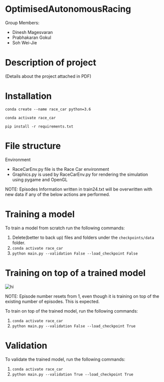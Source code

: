 # OptimisedAutonomousRacing
Group Members: 
- Dinesh Magesvaran
- Prabhakaran Gokul
- Soh Wei-Jie

# Description of project 
(Details about the project attached in PDF)

# Installation
```conda create --name race_car python=3.6```

```conda activate race_car```

```pip install -r requirements.txt```

# File structure
Environment
- RaceCarEnv.py file is the Race Car environment
- Graphics.py is used by RaceCarEnv.py for rendering the simulation using pygame and OpenGL

NOTE: Episodes Information written in train24.txt will be overwritten with new data if any of the below actions are performed.

# Training a model
To train a model from scratch run the following commands:
1. Delete(better to back up) files and folders under the `checkpoints/data` folder.
2. ```conda activate race_car```
3. ```python main.py --validation False --load_checkpoint False```

# Training on top of a trained model
![hi](assets/TrainingImage.png)

NOTE: Episode number resets from 1, even though it is training on top of the existing number of episodes. This is expected.

To train on top of the trained model, run the following commands:
1. ```conda activate race_car```
2. ```python main.py --validation False --load_checkpoint True```

# Validation
To validate the trained model, run the following commands:
1. ```conda activate race_car```
2. ```python main.py --validation True --load_checkpoint True```
